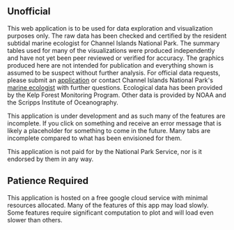 ## Unofficial

This web application is to be used for data exploration and visualization purposes only. The raw data has been checked and certified by the resident subtidal marine ecologist for Channel Islands National Park. The summary tables used for many of the visualizations were produced independently and have not yet been peer reviewed or verified for accuracy. The graphics produced here are not intended for publication and everything shown is assumed to be suspect without further analysis. For official data requests, please submit an  [application](https://irma.nps.gov/RPRS/) or contact Channel Islands National Park's [marine ecologist](https://www.nps.gov/im/medn/kelp-forest-communities.htm) with further questions. Ecological data has been provided by the Kelp Forest Monitoring Program. Other data is provided by NOAA and the Scripps Institute of Oceanography.

This application is under development and as such many of the features are incomplete. If you click on something and receive an error message that is likely a placeholder for something to come in the future. Many tabs are incomplete compared to what has been envisioned for them. 

This application is not paid for by the National Park Service, nor is it endorsed by them in any way.

## Patience Required

This application is hosted on a free google cloud service with minimal resources allocated. Many of the features of this app may load slowly. Some features require significant computation to plot and will load even slower than others.  

